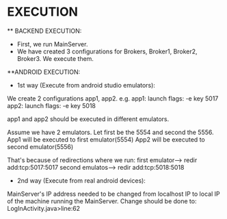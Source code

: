 # EXECUTION

** BACKEND EXECUTION:
* First, we run MainServer.
* We have created 3 configurations for Brokers, Broker1, Broker2, Broker3. We execute them.



**ANDROID EXECUTION:

* 1st way (Execute from android studio emulators):

We create 2 configurations app1, app2.
e.g.	app1: launch flags: -e key 5017
	app2: launch flags: -e key 5018

app1 and app2 should be executed in different emulators.

Assume we have 2 emulators. Let first be the 5554 and second the 5556.
App1 will be executed to first emulator(5554)
App2 will be executed to second emulator(5556)

That's because of redirections where we run:
first emulator--> redir add:tcp:5017:5017
second emulatos--> redir add:tcp:5018:5018



* 2nd way (Execute from real android devices):

MainServer's IP address needed to be changed from localhost IP to local IP of the machine running the MainServer.
Change should be done to: LogInActivity.java>line:62
